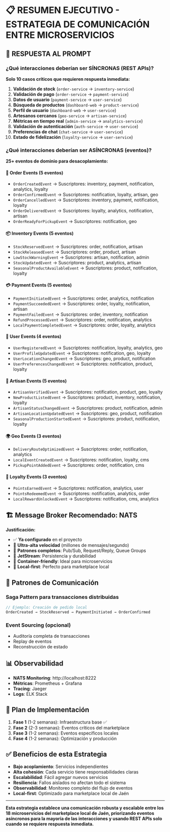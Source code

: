# 📋 RESUMEN EJECUTIVO - ESTRATEGIA DE COMUNICACIÓN ENTRE MICROSERVICIOS

## 🎯 RESPUESTA AL PROMPT

### **¿Qué interacciones deberían ser SÍNCRONAS (REST APIs)?**

**Solo 10 casos críticos que requieren respuesta inmediata:**

1. **Validación de stock** (`order-service` → `inventory-service`)
2. **Validación de pago** (`order-service` → `payment-service`)
3. **Datos de usuario** (`payment-service` → `user-service`)
4. **Búsqueda de productos** (`dashboard-web` → `product-service`)
5. **Perfil de usuario** (`dashboard-web` → `user-service`)
6. **Artesanos cercanos** (`geo-service` → `artisan-service`)
7. **Métricas en tiempo real** (`admin-service` → `analytics-service`)
8. **Validación de autenticación** (`auth-service` → `user-service`)
9. **Preferencias de chat** (`chat-service` → `user-service`)
10. **Estado de fidelización** (`loyalty-service` → `user-service`)

### **¿Qué interacciones deberían ser ASÍNCRONAS (eventos)?**

**25+ eventos de dominio para desacoplamiento:**

#### 🛒 **Order Events** (5 eventos)
- `OrderCreatedEvent` → Suscriptores: inventory, payment, notification, analytics, loyalty
- `OrderConfirmedEvent` → Suscriptores: notification, loyalty, artisan, geo
- `OrderCancelledEvent` → Suscriptores: inventory, payment, notification, loyalty
- `OrderDeliveredEvent` → Suscriptores: loyalty, analytics, notification, artisan
- `OrderReadyForPickupEvent` → Suscriptores: notification, geo

#### 📦 **Inventory Events** (5 eventos)
- `StockReservedEvent` → Suscriptores: order, notification, artisan
- `StockReleasedEvent` → Suscriptores: order, product, artisan
- `LowStockWarningEvent` → Suscriptores: artisan, notification, admin
- `StockUpdatedEvent` → Suscriptores: product, analytics, artisan
- `SeasonalProductAvailableEvent` → Suscriptores: product, notification, loyalty

#### 💳 **Payment Events** (5 eventos)
- `PaymentInitiatedEvent` → Suscriptores: order, analytics, notification
- `PaymentSucceededEvent` → Suscriptores: order, loyalty, notification, artisan
- `PaymentFailedEvent` → Suscriptores: order, inventory, notification
- `RefundProcessedEvent` → Suscriptores: order, notification, analytics
- `LocalPaymentCompletedEvent` → Suscriptores: order, loyalty, analytics

#### 👤 **User Events** (4 eventos)
- `UserRegisteredEvent` → Suscriptores: notification, loyalty, analytics, geo
- `UserProfileUpdatedEvent` → Suscriptores: notification, geo, loyalty
- `UserLocationChangedEvent` → Suscriptores: geo, product, notification
- `UserPreferencesChangedEvent` → Suscriptores: notification, product, loyalty

#### 🏺 **Artisan Events** (5 eventos)
- `ArtisanVerifiedEvent` → Suscriptores: notification, product, geo, loyalty
- `NewProductListedEvent` → Suscriptores: product, inventory, notification, loyalty
- `ArtisanStatusChangedEvent` → Suscriptores: product, notification, admin
- `ArtisanLocationUpdatedEvent` → Suscriptores: geo, product, notification
- `SeasonalProductionStartedEvent` → Suscriptores: product, notification, loyalty

#### 🌍 **Geo Events** (3 eventos)
- `DeliveryRouteOptimizedEvent` → Suscriptores: order, notification, analytics
- `LocalEventCreatedEvent` → Suscriptores: notification, loyalty, cms
- `PickupPointAddedEvent` → Suscriptores: order, notification, cms

#### 🎁 **Loyalty Events** (3 eventos)
- `PointsEarnedEvent` → Suscriptores: notification, analytics, user
- `PointsRedeemedEvent` → Suscriptores: notification, analytics, order
- `LocalRewardUnlockedEvent` → Suscriptores: notification, cms, analytics

## 🏗️ **Message Broker Recomendado: NATS**

**Justificación:**
- ✅ **Ya configurado** en el proyecto
- 🚀 **Ultra-alta velocidad** (millones de mensajes/segundo)
- 🔄 **Patrones completos**: Pub/Sub, Request/Reply, Queue Groups
- 📡 **JetStream**: Persistencia y durabilidad
- 🐳 **Container-friendly**: Ideal para microservicios
- 🏪 **Local-first**: Perfecto para marketplace local

## 🔄 **Patrones de Comunicación**

### **Saga Pattern** para transacciones distribuidas
```typescript
// Ejemplo: Creación de pedido local
OrderCreated → StockReserved → PaymentInitiated → OrderConfirmed
```

### **Event Sourcing** (opcional)
- Auditoría completa de transacciones
- Replay de eventos
- Reconstrucción de estado

## 📊 **Observabilidad**

- **NATS Monitoring**: http://localhost:8222
- **Métricas**: Prometheus + Grafana
- **Tracing**: Jaeger
- **Logs**: ELK Stack

## 🚀 **Plan de Implementación**

1. **Fase 1** (1-2 semanas): Infraestructura base ✅
2. **Fase 2** (2-3 semanas): Eventos críticos del marketplace
3. **Fase 3** (1-2 semanas): Eventos específicos locales
4. **Fase 4** (1-2 semanas): Optimización y producción

## ✅ **Beneficios de esta Estrategia**

- **Bajo acoplamiento**: Servicios independientes
- **Alta cohesión**: Cada servicio tiene responsabilidades claras
- **Escalabilidad**: Fácil agregar nuevos servicios
- **Resiliencia**: Fallos aislados no afectan todo el sistema
- **Observabilidad**: Monitoreo completo del flujo de eventos
- **Local-first**: Optimizado para marketplace local de Jaén

---

**Esta estrategia establece una comunicación robusta y escalable entre los 18 microservicios del marketplace local de Jaén, priorizando eventos asíncronos para la mayoría de las interacciones y usando REST APIs solo cuando se requiere respuesta inmediata.**